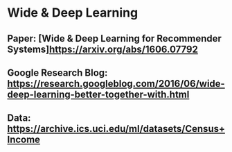 # Wide & Deep Learning
## Paper: [Wide & Deep Learning for Recommender Systems]https://arxiv.org/abs/1606.07792
## Google Research Blog: https://research.googleblog.com/2016/06/wide-deep-learning-better-together-with.html
## Data: https://archive.ics.uci.edu/ml/datasets/Census+Income